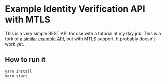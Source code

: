 # Example Identity Verification API with MTLS

This is a very simple REST API for use with a tutorial at my day job. 
This is a fork of [a similar example API](https://github.com/braveulysses/Example-Identity-Verification-API), 
but with MTLS support. It probably doesn't work yet.

## How to run it

```bash
yarn install
yarn start
```